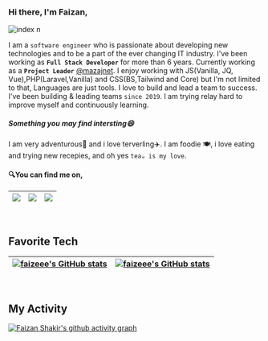### Hi there, I'm Faizan,
![index n](https://user-images.githubusercontent.com/59387960/152361225-59619d85-a72d-4cc6-a04c-b7ca6c29daf3.png)


I am a `software engineer` who is passionate about developing new technologies and to be a part of the ever changing IT industry. I've been working as <b>`Full Stack Developer`</b> for more than 6 years. Currently working as a <b>`Project Leader`</b> [@mazajnet](https://github.com/mazajnet). 
I enjoy working with JS(Vanilla, JQ, Vue),PHP(Laravel,Vanilla) and CSS(BS,Tailwind and Core) but I'm not limited to that, Languages are just tools. 
I love to build and lead a team to success. I've been building & leading teams `since 2019`.
I am trying relay hard to improve myself and continuously learning. 

##### Something you may find intersting😄
I am very adventurous🌄 and i love terverling✈️. 
I am foodie 🍽️, i love eating and trying new recepies, 
 and oh yes `tea☕ is my love`.

#### 🔍You can find me on,
| <a href="https://www.linkedin.com/in/faizeee" target="_blank"><img src="https://img.shields.io/badge/LinkedIn-0077B5?style=for-the-badge&logo=linkedin&logoColor=white"></a>  | <a href="https://twitter.com/_faizeee" target="_blank"><img src="https://img.shields.io/badge/Twitter-1DA1F2?style=for-the-badge&logo=twitter&logoColor=white"></a> | <a href="https://twitter.com/faizeeeCh" target="_blank"><img src="https://img.shields.io/badge/Facebook-1877F2?style=for-the-badge&logo=facebook&logoColor=white"></a> |
| ------------- | ------------- |  ------------- |

<br>
<h2 align="left" id="tech">Favorite Tech</h2>

| [![faizeee's GitHub stats](https://github-readme-stats.vercel.app/api?username=faizeee)](https://github.com/faizeee) | [![faizeee's GitHub stats](https://github-readme-stats.vercel.app/api/top-langs/?username=faizeee&layout=compact&hide_border=true)](https://github.com/faizeee)|
| ------------- | ------------- |

<br>
<h2 align="left" id="tech">My Activity</h2>

[![Faizan Shakir's github activity graph](https://activity-graph.herokuapp.com/graph?username=faizeee&bg_color=0b2438&color=ffff&line=ff6b6b&point=ff6b6b&hide_border=true)](https://github.com/faizeee)
